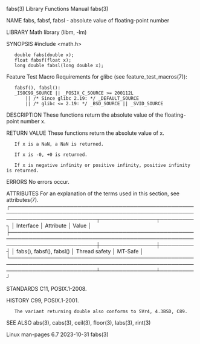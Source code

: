 fabs(3)								   Library Functions Manual							       fabs(3)

NAME
       fabs, fabsf, fabsl - absolute value of floating-point number

LIBRARY
       Math library (libm, -lm)

SYNOPSIS
       #include <math.h>

       double fabs(double x);
       float fabsf(float x);
       long double fabsl(long double x);

   Feature Test Macro Requirements for glibc (see feature_test_macros(7)):

       fabsf(), fabsl():
	   _ISOC99_SOURCE || _POSIX_C_SOURCE >= 200112L
	       || /* Since glibc 2.19: */ _DEFAULT_SOURCE
	       || /* glibc <= 2.19: */ _BSD_SOURCE || _SVID_SOURCE

DESCRIPTION
       These functions return the absolute value of the floating-point number x.

RETURN VALUE
       These functions return the absolute value of x.

       If x is a NaN, a NaN is returned.

       If x is -0, +0 is returned.

       If x is negative infinity or positive infinity, positive infinity is returned.

ERRORS
       No errors occur.

ATTRIBUTES
       For an explanation of the terms used in this section, see attributes(7).
       ┌───────────────────────────────────────────────────────────────────────────────────────────────────────────────────────────┬───────────────┬─────────┐
       │ Interface														   │ Attribute	   │ Value   │
       ├───────────────────────────────────────────────────────────────────────────────────────────────────────────────────────────┼───────────────┼─────────┤
       │ fabs(), fabsf(), fabsl()												   │ Thread safety │ MT-Safe │
       └───────────────────────────────────────────────────────────────────────────────────────────────────────────────────────────┴───────────────┴─────────┘

STANDARDS
       C11, POSIX.1-2008.

HISTORY
       C99, POSIX.1-2001.

       The variant returning double also conforms to SVr4, 4.3BSD, C89.

SEE ALSO
       abs(3), cabs(3), ceil(3), floor(3), labs(3), rint(3)

Linux man-pages 6.7							  2023-10-31								       fabs(3)
